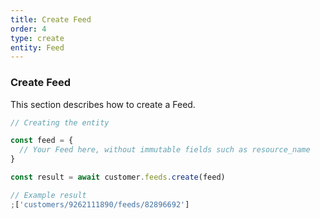 ```yaml
---
title: Create Feed
order: 4
type: create
entity: Feed
---
```


### Create Feed

This section describes how to create a Feed.

```javascript
// Creating the entity

const feed = {
  // Your Feed here, without immutable fields such as resource_name
}

const result = await customer.feeds.create(feed)
```

```javascript
// Example result
;['customers/9262111890/feeds/82896692']
```
